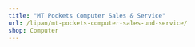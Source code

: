 ```yaml
---
title: "MT Pockets Computer Sales & Service"
url: /lipan/mt-pockets-computer-sales-und-service/
shop: Computer
---
```

